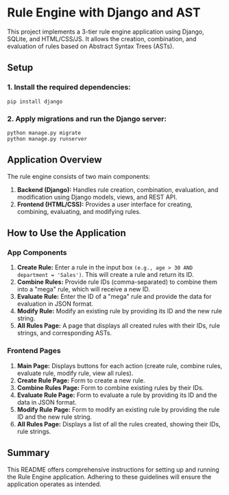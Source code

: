 # Rule Engine with Django and AST
This project implements a 3-tier rule engine application using Django, SQLite, and HTML/CSS/JS. It allows the creation, combination, and evaluation of rules based on Abstract Syntax Trees (ASTs).

## Setup
### 1. Install the required dependencies:
```
pip install django

```
### 2. Apply migrations and run the Django server:
```
python manage.py migrate
python manage.py runserver
```
## Application Overview
The rule engine consists of two main components:
1. <b>Backend (Django):</b> Handles rule creation, combination, evaluation, and modification using Django models, views, and REST API.
2. <b>Frontend (HTML/CSS):</b> Provides a user interface for creating, combining, evaluating, and modifying rules.

## How to Use the Application
### App Components
1. <b>Create Rule:</b> Enter a rule in the input box `(e.g., age > 30 AND department = 'Sales')`. This will create a rule and return its ID.
2. <b>Combine Rules:</b> Provide rule IDs (comma-separated) to combine them into a "mega" rule, which will receive a new ID.
3. <b>Evaluate Rule:</b> Enter the ID of a "mega" rule and provide the data for evaluation in JSON format.
4. <b>Modify Rule:</b> Modify an existing rule by providing its ID and the new rule string.
5. <b>All Rules Page:</b> A page that displays all created rules with their IDs, rule strings, and corresponding ASTs.
   
### Frontend Pages
1. <b>Main Page:</b> Displays buttons for each action (create rule, combine rules, evaluate rule, modify rule, view all rules).
2. <b>Create Rule Page:</b> Form to create a new rule.
3. <b>Combine Rules Page:</b> Form to combine existing rules by their IDs.
4. <b>Evaluate Rule Page:</b> Form to evaluate a rule by providing its ID and the data in JSON format.
5. <b>Modify Rule Page:</b> Form to modify an existing rule by providing the rule ID and the new rule string.
6. <b>All Rules Page:</b> Displays a list of all the rules created, showing their IDs, rule strings.

## Summary
This README offers comprehensive instructions for setting up and running the Rule Engine application. 
Adhering to these guidelines will ensure the application operates as intended.
